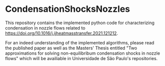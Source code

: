 # CondensationShocksNozzles
This repository contains the implemented python code for characterizing condensation in nozzle flows related to https://doi.org/10.1016/j.ijheatmasstransfer.2021.121212.

For an indeed understanding of the implemented algorithms, please read the published paper as well as the Masters' Thesis entitled "Two approximations for solving non-equilibribum condensation shocks in nozzle flows" which will be availiable in Universidade de São Paulo's repositories.

